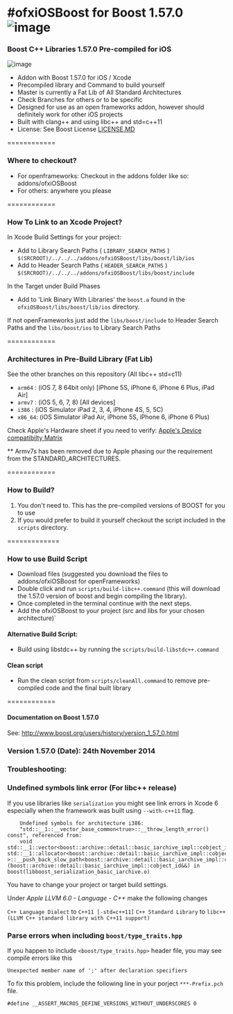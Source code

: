 #ofxiOSBoost for Boost 1.57.0  ![image](https://travis-ci.org/danoli3/ofxiOSBoost.svg?branch=master)
=====================================


### Boost C++ Libraries 1.57.0 Pre-compiled for iOS
![image](https://github.com/danoli3/ofxiOSBoost/blob/master/ofxaddons_thumbnail.png)

- Addon with Boost 1.57.0 for iOS / Xcode 
- Precompiled library and Command to build yourself
- Master is currently a Fat Lib of All Standard Architectures
- Check Branches for others or to be specific 
- Designed for use as an open frameworks addon, however should definitely work for other iOS projects
- Built with clang++ and using libc++ and std=c++11
- License: See Boost License [LICENSE.MD](https://github.com/danoli3/ofxiOSBoost/blob/master/LICENSE.md)

============


### Where to checkout?

- For openframeworks: Checkout in the addons folder like so: addons/ofxiOSBoost
- For others: anywhere you please



============

### How To Link to an Xcode Project?

In Xcode Build Settings for your project:

- Add to Library Search Paths ( ```LIBRARY_SEARCH_PATHS``` ) ```$(SRCROOT)/../../../addons/ofxiOSBoost/libs/boost/lib/ios ```
- Add to Header Search Paths ( ```HEADER_SEARCH_PATHS``` )  
```$(SRCROOT)/../../../addons/ofxiOSBoost/libs/boost/include ```

In the Target under Build Phases
- Add to 'Link Binary With Libraries' the ```boost.a``` found in the ```ofxiOSBoost/libs/boost/lib/ios``` directory.

If not openFrameworks just add the ``` libs/boost/include ``` to Header Search Paths and the  ``` libs/boost/ios ``` to Library Search Paths



============

### Architectures in Pre-Build Library (Fat Lib)
See the other branches on this repository (All libc++ std=c11)

- ```arm64``` : (iOS 7, 8 64bit only) [iPhone 5S, iPhone 6, iPhone 6 Plus, iPad Air]
- ```armv7``` : (iOS 5, 6, 7, 8) [All devices]
- ```i386``` : (iOS Simulator iPad 2, 3, 4, iPhone 4S, 5, 5C)
- ```x86_64```: (iOS Simulator iPad Air, iPhone 5S, iPhone 6, iPhone 6 Plus)

Check Apple's Hardware sheet if you need to verify: [Apple's Device compatibilty Matrix](https://developer.apple.com/library/ios/documentation/DeviceInformation/Reference/iOSDeviceCompatibility/DeviceCompatibilityMatrix/DeviceCompatibilityMatrix.html)

** Armv7s has been removed due to Apple phasing our the requirement from the STANDARD_ARCHITECTURES.

============

### How to Build?

1. You don't need to. This has the pre-compiled versions of BOOST for you to use
2. If you would prefer to build it yourself checkout the script included in the ``` scripts ``` directory.


=============

### How to use Build Script


- Download files (suggested you download the files to addons/ofxiOSBoost for openFrameworks)
- Double click and run ```scripts/build-libc++.command``` (this will download the 1.57.0 version of boost and begin compiling the library).
- Once completed in the terminal continue with the next steps.
- Add the ofxiOSBoost to your project (src and libs for your chosen architecture)`

#### Alternative Build Script:
- Build using libstdc++ by running the ```scripts/build-libstdc++.command```

#### Clean script
- Run the clean script from ```scripts/cleanAll.command``` to remove pre-compiled code and the final built library


============

#### Documentation on Boost 1.57.0


See: http://www.boost.org/users/history/version_1_57_0.html


### Version 1.57.0 (Date): 24th November 2014



### Troubleshooting:

### Undefined symbols link error (For libc++ release)
If you use libraries like `serialization` you might see link errors in Xcode 6 especially when the framework was built using `--with-c++11` flag.
```
    Undefined symbols for architecture i386:
    "std::__1::__vector_base_common<true>::__throw_length_error() const", referenced from:
    void std::__1::vector<boost::archive::detail::basic_iarchive_impl::cobject_id, std::__1::allocator<boost::archive::detail::basic_iarchive_impl::cobject_id> >::__push_back_slow_path<boost::archive::detail::basic_iarchive_impl::cobject_id>(boost::archive::detail::basic_iarchive_impl::cobject_id&&) in boost(libboost_serialization_basic_iarchive.o)
```

You have to change your project or target build settings.

Under *Apple LLVM 6.0 - Language - C++* make the following changes

```C++ Language Dialect``` to ```C++11 [-std=c++11]```
```C++ Standard Library``` to ```libc++ (LLVM C++ standard library with C++11 support)```

### Parse errors when including `boost/type_traits.hpp`
If you happen to include `<boost/type_traits.hpp>` header file, you may see compile errors like this

    Unexpected member name of ';' after declaration specifiers

To fix this problem, include the following line in your porject `***-Prefix.pch` file.

    #define __ASSERT_MACROS_DEFINE_VERSIONS_WITHOUT_UNDERSCORES 0



